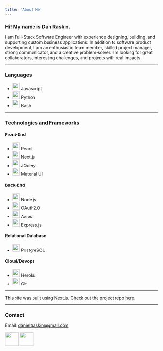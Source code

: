 ```yaml
---
title: 'About Me'
---
```


### Hi! My name is Dan Raskin.

I am Full-Stack Software Engineer with experience designing, building, and supporting custom business applications. In addition to software product development, I am an enthusiastic team member, skilled project manager, strong communicator, and a creative problem-solver. I'm looking for great collaborators, interesting challenges, and projects with real impacts.

<hr />

### Languages
- <Image src="/images/svg/javascript.svg" width='25' height='25'/> Javascript
- <Image src="/images/svg/python-icon.svg" width='25' height='25'/> Python
- <Image src="/images/svg/bash-icon.svg" width='25' height='25'/> Bash
<hr />

### Technologies and Frameworks

#### Front-End
- <Image src="/images/svg/reactjs-icon.svg" width='25' height='25'/> React
- <Image src="/images/svg/nextjs.svg" width='25' height='25'/> Next.js
- <Image src="/images/svg/jquery-vertical.svg" width='25' height='25'/> JQuery
- <Image src="/images/svg/mui-logo.png" width='25' height='25'/> Material UI

#### Back-End
- <Image src="/images/svg/nodejs-icon.svg" width='25' height='25'/> Node.js
- <Image src="/images/svg/oauth.svg" width='25' height='25'/> OAuth2.0
- <Image src="/images/svg/axios.png" width='25' height='25'/> Axios
- <Image src="/images/svg/expressjs-icon.svg" width='25' height='25'/> Express.js

#### Relational Database
- <Image src="/images/svg/postgresql-vertical.svg" width='25' height='25'/> PostgreSQL

#### Cloud/Devops
- <Image src="/images/svg/heroku-icon.svg" width='25' height='25'/> Heroku
- <Image src="/images/svg/git-scm-icon.svg" width='25' height='25'/> Git

<hr />

This site was built using Next.js. Check out the project repo <a class='link' href='https://github.com/danraskin/nextjs-portfolio'>here</a>.

<hr />

### Contact

Email: danieltraskin@gmail.com

<Link href='https://github.com/danraskin'>
  <Image src='/images/svg/github-tile.svg' height='45' width='45'/>  
</Link>
<Link href='https://linkedin.com/in/danieltraskin'>
  <Image src='/images/svg/linkedin-tile.svg' height='45' width='45'/>  
</Link>